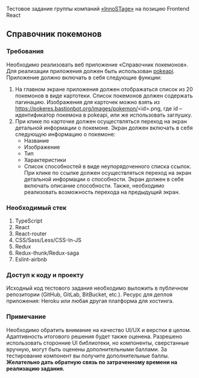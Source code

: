 Тестовое задание группы компаний [«InnoSTage»](https://innostage-group.ru/) на позицию Frontend React

## Справочник покемонов

### Требования

Необходимо реализовать веб приложение «Справочник покемонов».
Для реализации приложения должен быть использован [pokeapi](https://pokeapi.co/).
Приложение должно включать в себя следующие функции:

1. На главном экране приложения должен отображаться список из 20 покемонов в виде картотеки. Список покемонов должен содержать пагинацию. Изображения для карточек можно взять из https://pokeres.bastionbot.org/images/pokemon/<id\>.png, где id – идентификатор покемона в pokeapi, или же использовать заглушку.
2. При клике по карточке должен осуществляться переход на экран детальной информации о покемоне. Экран должен включать в себя следующую информацию о покемоне:
   - Название
   - Изображение
   - Тип
   - Характеристики
   - Список способностей в виде неупорядоченного списка ссылок. При клике по ссылке должен осуществляться переход на экран детальной информации о способности. Экран должен в себя включать описание способности. Также, необходимо реализовать возможность перехода на предыдущий экран.

### Необходимый стек

1. TypeScript
2. React
3. React-router
4. CSS/Sass/Less/CSS-In-JS
5. Redux
6. Redux-thunk/Redux-saga
7. Eslint-airbnb

### Доступ к коду и проекту

Исходный код тестового задания необходимо выложить в публичном репозитории (GitHub, GitLab, BitBucket, etc.). Ресурс для деплоя приложения: Heroku или любая другая платформа для хостинга.

### Примечание

Необходимо обратить внимание на качество UI/UX и верстки в целом. Адаптивность итогового решения будет также оценена. Разрешено использовать сторонние UI библиотеки, но компоненты, сверстанные вручную, могут быть оценены дополнительными баллами.
За тестирование компонент вы получите дополнительные баллы. **Желательно дать обратную связь по затраченному времени на реализацию задания.**
